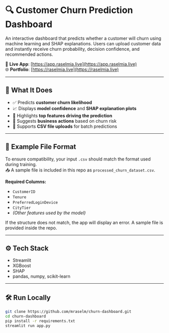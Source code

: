# 🔍 Customer Churn Prediction Dashboard

An interactive dashboard that predicts whether a customer will churn using machine learning and SHAP explanations. Users can upload customer data and instantly receive churn probability, decision confidence, and recommended actions.

🚀 **Live App**: [https://app.raselmia.live](https://app.raselmia.live)  
🌐 **Portfolio**: [https://raselmia.live](https://raselmia.live)

---

## 📌 What It Does

- ✅ Predicts **customer churn likelihood**
- 📈 Displays **model confidence** and **SHAP explanation plots**
- 👥 Highlights **top features driving the prediction**
- 🎯 Suggests **business actions** based on churn risk
- 📂 Supports **CSV file uploads** for batch predictions

---

## 📂 Example File Format

To ensure compatibility, your input `.csv` should match the format used during training.  
📥 A sample file is included in this repo as `processed_churn_dataset.csv`.

**Required Columns:**
- `CustomerID`
- `Tenure`
- `PreferredLoginDevice`
- `CityTier`
- *(Other features used by the model)*

If the structure does not match, the app will display an error. A sample file is provided inside the repo.

---

## ⚙️ Tech Stack

- Streamlit
- XGBoost
- SHAP
- pandas, numpy, scikit-learn

---

## 🛠️ Run Locally

```bash
git clone https://github.com/mraselm/churn-dashboard.git
cd churn-dashboard
pip install -r requirements.txt
streamlit run app.py
